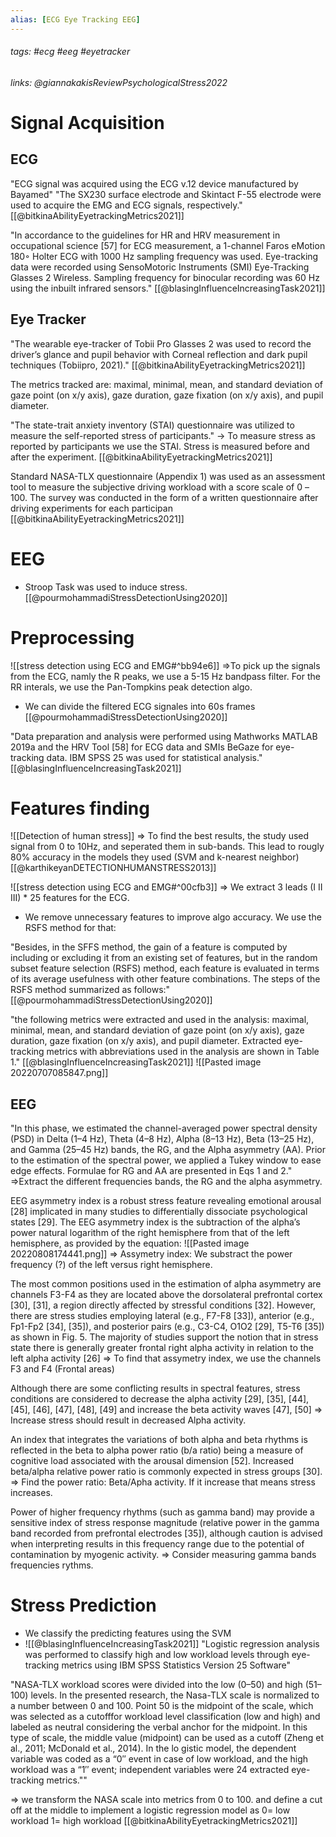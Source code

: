 ```yaml
---
alias: [ECG Eye Tracking EEG]
---
```

###### tags: #ecg #eeg #eyetracker 
###### links:  @giannakakisReviewPsychologicalStress2022

# Signal Acquisition
## ECG
"ECG signal was acquired using the ECG v.12 device manufactured by Bayamed"
"The SX230 surface electrode and Skintact F-55 electrode were used to acquire the EMG and ECG signals, respectively." [[@bitkinaAbilityEyetrackingMetrics2021]]

"In accordance to the guidelines for HR and HRV measurement in occupational science [57] for ECG measurement, a 1-channel Faros eMotion 180◦ Holter ECG with 1000 Hz sampling frequency was used. Eye-tracking data were recorded using SensoMotoric Instruments (SMI) Eye-Tracking Glasses 2 Wireless. Sampling frequency for binocular recording was 60 Hz using the inbuilt infrared sensors." [[@blasingInfluenceIncreasingTask2021]]

## Eye Tracker
"The wearable eye-tracker of Tobii Pro Glasses 2 was used to record the driver’s glance and pupil behavior with Corneal reflection and dark pupil techniques (Tobiipro, 2021)." [[@bitkinaAbilityEyetrackingMetrics2021]]

The metrics tracked are: maximal, minimal, mean, and standard deviation of gaze point (on x/y axis), gaze duration, gaze fixation (on x/y axis), and pupil diameter.

"The state-trait anxiety inventory (STAI)  questionnaire was utilized to measure the self-reported stress of participants."
-> To measure stress as reported by participants we use the STAI. Stress is measured before and after the experiment. [[@bitkinaAbilityEyetrackingMetrics2021]]

Standard NASA-TLX questionnaire (Appendix 1) was used as an assessment tool to measure the subjective driving workload with a score scale of 0 –100. The survey was conducted in the form of a written questionnaire after driving experiments for each participan
[[@bitkinaAbilityEyetrackingMetrics2021]]

# EEG

- Stroop Task was used to induce stress. 
[[@pourmohammadiStressDetectionUsing2020]]


# Preprocessing

![[stress detection using ECG and EMG#^bb94e6]]
=>To pick up the signals from the ECG, namly the R peaks, we use a 5-15 Hz bandpass filter. For the RR interals, we use the Pan-Tompkins peak detection algo.
- We can divide the filtered ECG signales into 60s frames [[@pourmohammadiStressDetectionUsing2020]]

"Data preparation and analysis were performed using Mathworks MATLAB 2019a and the HRV Tool [58] for ECG data and SMIs BeGaze for eye-tracking data. IBM SPSS 25 was used for statistical analysis." [[@blasingInfluenceIncreasingTask2021]]

# Features finding
![[Detection of human stress]]
=> To find the best results, the study used signal from 0 to 10Hz, and seperated them in sub-bands. This lead to rougly 80% accuracy in the models they used (SVM and k-nearest neighbor) [[@karthikeyanDETECTIONHUMANSTRESS2013]]


![[stress detection using ECG and EMG#^00cfb3]]
=> We extract 3 leads (I II III) * 25 features for the ECG. 
- We remove unnecessary features to improve algo accuracy. We use the RSFS method for that:

"Besides, in the SFFS method, the gain of a feature is computed by including or excluding it from an existing set of features, but in the random subset feature selection (RSFS) method, each feature is evaluated in terms of its average usefulness with other feature combinations. The steps of the RSFS method summarized as follows:" [[@pourmohammadiStressDetectionUsing2020]]

"the following metrics were extracted and used in the analysis: maximal, minimal, mean, and standard deviation of gaze point (on x/y axis), gaze duration, gaze fixation (on x/y axis), and pupil diameter. Extracted eye-tracking metrics with abbreviations used in the analysis are shown in Table 1." [[@blasingInfluenceIncreasingTask2021]]
	![[Pasted image 20220707085847.png]]


## EEG
"In this phase, we estimated the channel-averaged power spectral density (PSD) in Delta (1–4 Hz), Theta (4–8 Hz), Alpha (8–13 Hz), Beta (13–25 Hz), and Gamma (25–45 Hz) bands, the RG, and the Alpha asymmetry (AA). Prior to the estimation of the spectral power, we applied a Tukey window to ease edge effects. Formulae for RG and AA are presented in Eqs 1 and 2."
=>Extract the different frequencies bands, the RG and the alpha asymmetry.

EEG asymmetry index is a robust stress feature revealing emotional arousal [28] implicated in many studies to differentially dissociate psychological states [29]. The EEG asymmetry index is the subtraction of the alpha’s power natural logarithm of the right hemisphere from that of the left hemisphere, as provided by the equation:
![[Pasted image 20220808174441.png]]
=> Assymetry index: We substract the power frequency (?) of the left versus right hemisphere.

The most common positions used in the estimation of alpha asymmetry are channels F3-F4 as they are located above the dorsolateral prefrontal cortex [30], [31], a region directly affected by stressful conditions [32]. However, there are stress studies employing lateral (e.g., F7-F8 [33]), anterior (e.g., Fp1-Fp2 [34], [35]), and posterior pairs (e.g., C3-C4, O1O2 [29], T5-T6 [35]) as shown in Fig. 5.
The majority of studies support the notion that in stress state there is generally greater frontal right alpha activity in relation to the left alpha activity [26]
=> To find that assymetry index, we use the channels F3 and F4 (Frontal areas)


Although there are some conflicting results in spectral features, stress conditions are considered to decrease the alpha activity [29], [35], [44], [45], [46], [47], [48], [49] and increase the beta activity waves [47], [50]
=> Increase stress should result in decreased Alpha activity.

An index that integrates the variations of both alpha and beta rhythms is reflected in the beta to alpha power ratio (b/a ratio) being a measure of cognitive load associated with the arousal dimension [52]. Increased beta/alpha relative power ratio is commonly expected in stress groups [30].
=> Find the power ratio: Beta/Apha activity. If it increase that means stress increases. 

Power of higher frequency rhythms (such as gamma band) may provide a sensitive index of stress response magnitude (relative power in the gamma band recorded from prefrontal electrodes [35]), although caution is advised when interpreting results in this frequency range due to the potential of contamination by myogenic activity.
=> Consider measuring gamma bands frequencies rythms.

# Stress Prediction
- We classify the predicting features using the SVM
- ![[@blasingInfluenceIncreasingTask2021]]
"Logistic regression analysis was performed to classify high and low workload levels through eye-tracking metrics using IBM SPSS Statistics Version 25 Software"

"NASA-TLX workload scores were divided into the low (0–50) and high (51–100) levels. In the presented research, the Nasa-TLX scale is normalized to a number between 0 and 100. Point 50 is the midpoint of the scale, which was selected as a cutofffor workload level classification (low and high) and labeled as neutral considering the verbal anchor for the midpoint. In this type of scale, the middle value (midpoint) can be used as a cutoff (Zheng et al., 2011; McDonald et al., 2014). In the lo gistic model, the dependent variable was coded as a “0′′ event in case of low workload, and the high workload was a “1′′ event; independent variables were 24 extracted eye-tracking metrics.""

=> we transform the NASA scale into metrics from 0 to 100. and define a cut off at the middle to implement a logistic regression model as 0= low workload 1= high workload
[[@bitkinaAbilityEyetrackingMetrics2021]]
